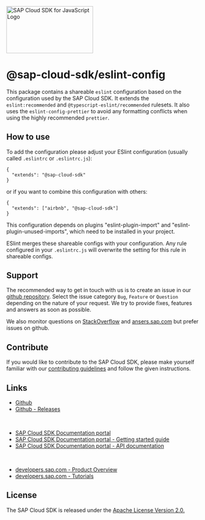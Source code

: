 <!-- sap-cloud-sdk-logo -->
<!-- This block is inserted by scripts/replace-common-readme.ts and not oclif like the commands block. Do not adjust it manually. -->

<a href="https://sap.com/s4sdk"><img src="https://help.sap.com/doc/2324e9c3b28748a4ae2ad08166d77675/1.0/en-US/logo-with-js.svg" alt="SAP Cloud SDK for JavaScript Logo" height="122.92" width="226.773"/></a>

<!-- sap-cloud-sdk-logo-stop -->

# @sap-cloud-sdk/eslint-config

This package contains a shareable `eslint` configuration based on the configuration used by the SAP Cloud SDK.
It extends the `eslint:recommended` and `@typescript-eslint/recommended` rulesets.
It also uses the `eslint-config-prettier` to avoid any formatting conflicts when using the highly recommended `prettier`.

## How to use

To add the configuration please adjust your ESlint configuration (usually called `.eslintrc` or `.eslintrc.js`):

```
{
  "extends": "@sap-cloud-sdk"
}
```

or if you want to combine this configuration with others:

```
{
  "extends": ["airbnb", "@sap-cloud-sdk"]
}
```

This configuration depends on plugins "eslint-plugin-import" and "eslint-plugin-unused-imports", which need to be installed in your project.

ESlint merges these shareable configs with your configuration.
Any rule configured in your `.eslintrc.js` will overwrite the setting for this rule in shareable configs.

<!-- sap-cloud-sdk-common-readme -->
<!-- This block is inserted by scripts/replace-common-readme.ts and not oclif like the commands block. Do not adjust it manually. -->

## Support

The recommended way to get in touch with us is to create an issue in our [github repository](https://github.com/SAP/cloud-sdk-js/issues).
Select the issue category `Bug`, `Feature` or `Question` depending on the nature of your request.
We try to provide fixes, features and answers as soon as possible.

We also monitor questions on [StackOverflow](https://stackoverflow.com/questions/tagged/sap-cloud-sdk?tab=Newest) and [ansers.sap.com](https://answers.sap.com/tags/73555000100800000895) but prefer issues on github.

## Contribute

If you would like to contribute to the SAP Cloud SDK, please make yourself familiar with our [contributing guidelines](https://github.com/SAP/cloud-sdk-js/blob/main/CONTRIBUTING.md) and follow the given instructions.

## Links

- [Github](https://github.com/SAP/cloud-sdk-js)
- [Github - Releases](https://github.com/SAP/cloud-sdk-js/releases)

<br>

- [SAP Cloud SDK Documentation portal](https://sap.github.io/cloud-sdk/)
- [SAP Cloud SDK Documentation portal - Getting started guide](https://sap.github.io/cloud-sdk/docs/js/getting-started)
- [SAP Cloud SDK Documentation portal - API documentation](https://sap.github.io/cloud-sdk/docs/js/api-reference-js-ts)

<br>

- [developers.sap.com - Product Overview](https://developers.sap.com/topics/cloud-sdk.html)
- [developers.sap.com - Tutorials](https://developers.sap.com/tutorial-navigator.html?tag=products:technology-platform/sap-cloud-sdk/sap-cloud-sdk&tag=topic:javascript)

## License

The SAP Cloud SDK is released under the [Apache License Version 2.0.](http://www.apache.org/licenses/)

<!-- sap-cloud-sdk-common-readme-stop -->
